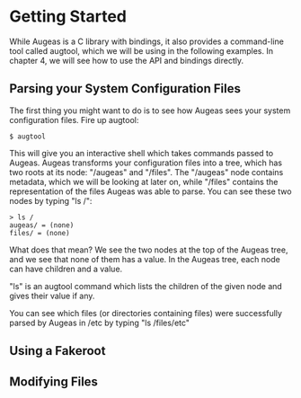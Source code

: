 # Getting Started #

While Augeas is a C library with bindings, it also provides a command-line tool called augtool, which we will be using in the following examples. In chapter 4, we will see how to use the API and bindings directly.

## Parsing your System Configuration Files ##

The first thing you might want to do is to see how Augeas sees your system configuration files. Fire up augtool:

	$ augtool

This will give you an interactive shell which takes commands passed to Augeas. Augeas transforms your configuration files into a tree, which has two roots at its node: "/augeas" and "/files". The "/augeas" node contains metadata, which we will be looking at later on, while "/files" contains the representation of the files Augeas was able to parse. You can see these two nodes by typing "ls /":

	> ls /
	augeas/ = (none)
	files/ = (none)

What does that mean? We see the two nodes at the top of the Augeas tree, and we see that none of them has a value. In the Augeas tree, each node can have children and a value.

"ls" is an augtool command which lists the children of the given node and gives their value if any.

You can see which files (or directories containing files) were successfully parsed by Augeas in /etc by typing "ls /files/etc"


## Using a Fakeroot ##


## Modifying Files ##


